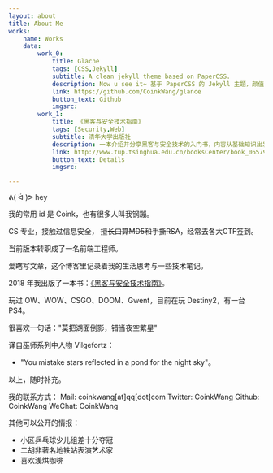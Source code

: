 ```yaml
---
layout: about
title: About Me
works: 
    name: Works
    data:
        work_0: 
            title: Glacne
            tags: [CSS,Jekyll]
            subtitle: A clean jekyll theme based on PaperCSS.
            description: Now u see it~ 基于 PaperCSS 的 Jekyll 主题，颜值全靠字体来撑（
            link: https://github.com/CoinkWang/glance
            button_text: Github
            imgsrc: 
        work_1: 
            title: 《黑客与安全技术指南》
            tags: [Security,Web]
            subtitle: 清华大学出版社
            description: 一本介绍并分享黑客与安全技术的入门书，内容从基础知识出发，通过相关实例为读者剖析计算机安全领域的各种技巧。
            link: http://www.tup.tsinghua.edu.cn/booksCenter/book_06579101.html
            button_text: Details
            imgsrc: 

---
```



 ᕕ( ᐛ )ᕗ hey

我的常用 id 是 Coink，也有很多人叫我钢蹦。

CS 专业，接触过信息安全， ~~擅长口算MD5和手撕RSA~~，经常去各大CTF签到。

当前版本转职成了一名前端工程师。

爱瞎写文章，这个博客里记录着我的生活思考与一些技术笔记。

2018 年我出版了一本书：[《黑客与安全技术指南》](http://www.tup.tsinghua.edu.cn/booksCenter/book_06579101.html)。

玩过 OW、WOW、CSGO、DOOM、Gwent，目前在玩 Destiny2，有一台PS4。

很喜欢一句话："莫把湖面倒影，错当夜空繁星" 

译自巫师系列中人物 Vilgefortz：

- "You mistake stars reflected in a pond for the night sky"。

以上，随时补充。

我的联系方式：
Mail: coinkwang[at]qq[dot]com
Twitter: CoinkWang
Github: CoinkWang
WeChat: CoinkWang

其他可以公开的情报：
 - 小区乒乓球少儿组差十分夺冠
 - 二胡非著名地铁站表演艺术家
 - 喜欢浅烘咖啡


